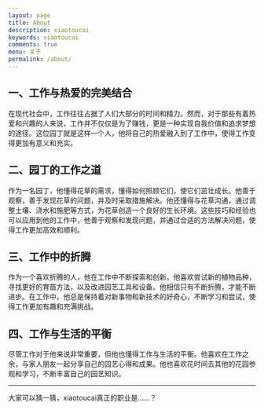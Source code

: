 ```yaml
---
layout: page
title: About
description: xiaotoucai
keywords: xiaotoucai
comments: true
menu: 关于
permalink: /about/
---
```


## 一、工作与热爱的完美结合



在现代社会中，工作往往占据了人们大部分的时间和精力。然而，对于那些有着热爱和兴趣的人来说，工作并不仅仅是为了赚钱，更是一种实现自我价值和追求梦想的途径。这位园丁就是这样一个人，他将自己的热爱融入到了工作中，使得工作变得更加有意义和充实。



## 二、园丁的工作之道



作为一名园丁，他懂得花草的需求，懂得如何照顾它们，使它们茁壮成长。他善于观察，善于发现花草的问题，并及时采取措施解决。他还懂得与花草沟通，通过调整土壤、浇水和施肥等方式，为花草创造一个良好的生长环境。这些技巧和经验也可以应用到他的工作中，他善于观察和发现问题，并通过合适的方法解决问题，使得工作更加高效和顺利。



## 三、工作中的折腾



作为一个喜欢折腾的人，他在工作中不断探索和创新。他喜欢尝试新的植物品种，寻找更好的育苗方法，以及改进园艺工具和设备。他相信只有不断折腾，才能不断进步。在工作中，他总是保持着对新事物和新技术的好奇心，不断学习和尝试，使得工作更加有趣和充满挑战。



## 四、工作与生活的平衡



尽管工作对于他来说非常重要，但他也懂得工作与生活的平衡。他喜欢在工作之余，与家人朋友一起分享自己的园艺心得和成果。他也喜欢花时间去其他的花园参观和学习，不断丰富自己的园艺知识。

------

大家可以猜一猜，xiaotoucai真正的职业是……？
